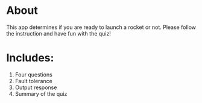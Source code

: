 # About
This app determines if you are ready to launch a rocket or not. Please follow the instruction and have fun with the quiz!

# Includes:
1. Four questions
2. Fault tolerance 
3. Output response
4. Summary of the quiz
